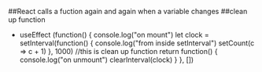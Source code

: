 ##React calls a fuction again and again when a variable changes
##clean up function

- useEffect
  (function() {
  console.log("on mount")
  let clock = setInterval(function() {
  console.log("from inside setInterval")
  setCount(c => c + 1)
  }, 1000)
  //this is clean up function
  return function() {
  console.log("on unmount")
  clearInterval(clock)
  }
  }, [])
